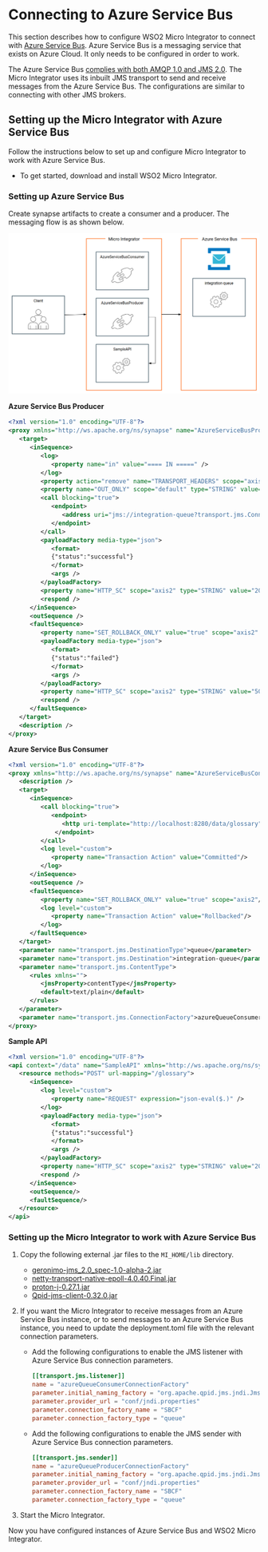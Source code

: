 # Connecting to Azure Service Bus

This section describes how to configure WSO2 Micro Integrator to connect with [Azure Service Bus](https://azure.microsoft.com/en-us/services/service-bus/). Azure Service Bus is a messaging service that exists on Azure Cloud. It only needs to be configured in order to work.

The Azure Service Bus [complies with both AMQP 1.0 and JMS 2.0](https://docs.microsoft.com/en-us/azure/service-bus-messaging/service-bus-messaging-overview#compliance-with-standards-and-protocols). The Micro Integrator uses its inbuilt JMS transport to send and receive messages from the Azure Service Bus. The configurations are similar to connecting with other JMS brokers.

## Setting up the Micro Integrator with Azure Service Bus

Follow the instructions below to set up and configure Micro Integrator to work with Azure Service Bus.

* To get started, download and install WSO2 Micro Integrator.


### Setting up Azure Service Bus

Create synapse artifacts to create a consumer and a producer. The messaging flow is as shown below.

![](../../assets/img/broker-configs/azure-service-bus.png)

**Azure Service Bus Producer**

```xml
<?xml version="1.0" encoding="UTF-8"?>
<proxy xmlns="http://ws.apache.org/ns/synapse" name="AzureServiceBusProducer" startOnLoad="true" statistics="disable" trace="disable" transports="http,https">
   <target>
      <inSequence>
         <log>
            <property name="in" value="==== IN =====" />
         </log>
         <property action="remove" name="TRANSPORT_HEADERS" scope="axis2" />
         <property name="OUT_ONLY" scope="default" type="STRING" value="true" />
         <call blocking="true">
            <endpoint>
               <address uri="jms://integration-queue?transport.jms.ConnectionFactory=azureQueueProducerConnectionFactory&amp;transport.jms.Destination=integration-queue" />
            </endpoint>
         </call>
         <payloadFactory media-type="json">
            <format>
           	{"status":"successful"}
            </format>
            <args />
         </payloadFactory>
         <property name="HTTP_SC" scope="axis2" type="STRING" value="200" />
         <respond />
      </inSequence>
      <outSequence />
      <faultSequence>
         <property name="SET_ROLLBACK_ONLY" value="true" scope="axis2" />
         <payloadFactory media-type="json">
            <format>
           	{"status":"failed"}
            </format>
            <args />
         </payloadFactory>
         <property name="HTTP_SC" scope="axis2" type="STRING" value="500" />
         <respond />
      </faultSequence>
   </target>
   <description />
</proxy>

```

**Azure Service Bus Consumer**

```xml
<?xml version="1.0" encoding="UTF-8"?>
<proxy xmlns="http://ws.apache.org/ns/synapse" name="AzureServiceBusConsumer" startOnLoad="true">
   <description />
   <target>
      <inSequence>
         <call blocking="true">
            <endpoint>
               <http uri-template="http://localhost:8280/data/glossary"/>
             </endpoint>
         </call>
         <log level="custom">
            <property name="Transaction Action" value="Committed"/>
         </log>
      </inSequence>
      <outSequence />
      <faultSequence>
         <property name="SET_ROLLBACK_ONLY" value="true" scope="axis2"/>
         <log level="custom">
            <property name="Transaction Action" value="Rollbacked"/>
         </log>
      </faultSequence>
   </target>
   <parameter name="transport.jms.DestinationType">queue</parameter>
   <parameter name="transport.jms.Destination">integration-queue</parameter>
   <parameter name="transport.jms.ContentType">
      <rules xmlns="">
         <jmsProperty>contentType</jmsProperty>
         <default>text/plain</default>
      </rules>
   </parameter>
   <parameter name="transport.jms.ConnectionFactory">azureQueueConsumerConnectionFactory</parameter>
</proxy>

```

**Sample API**

```xml
<?xml version="1.0" encoding="UTF-8"?>
<api context="/data" name="SampleAPI" xmlns="http://ws.apache.org/ns/synapse">
   <resource methods="POST" url-mapping="/glossary">
      <inSequence>
         <log level="custom">
            <property name="REQUEST" expression="json-eval($.)" />
         </log>
         <payloadFactory media-type="json">
            <format>
           	{"status":"successful"}
            </format>
            <args />
         </payloadFactory>
         <property name="HTTP_SC" scope="axis2" type="STRING" value="200" />
         <respond />       	 
      </inSequence>
      <outSequence/>
      <faultSequence/>
   </resource>
</api>

```

### Setting up the Micro Integrator to work with Azure Service Bus

1. Copy the following external .jar files to the `MI_HOME/lib` directory.
    - [geronimo-jms_2.0_spec-1.0-alpha-2.jar](https://mvnrepository.com/artifact/org.apache.geronimo.specs/geronimo-jms_2.0_spec/1.0-alpha-2)
    - [netty-transport-native-epoll-4.0.40.Final.jar](https://mvnrepository.com/artifact/io.netty/netty-transport-native-epoll/4.0.40.Final)
    - [proton-j-0.27.1.jar](https://mvnrepositor`y.com/artifact/org.apache.qpid/proton-j/0.27.1)
    - [Qpid-jms-client-0.32.0.jar](https://mvnrepository.com/artifact/org.apache.qpid/qpid-jms-client/0.32.0)

2. If you want the Micro Integrator to receive messages from an Azure Service Bus instance, or to send messages to an Azure Service Bus instance, you need to update the deployment.toml file with the relevant connection parameters.

     - Add the following configurations to enable the JMS listener with Azure Service Bus connection parameters.
     
        ```toml
        [[transport.jms.listener]]
        name = "azureQueueConsumerConnectionFactory"
        parameter.initial_naming_factory = "org.apache.qpid.jms.jndi.JmsInitialContextFactory"
        parameter.provider_url = "conf/jndi.properties"
        parameter.connection_factory_name = "SBCF"
        parameter.connection_factory_type = "queue"
        ```

    - Add the following configurations to enable the JMS sender with Azure Service Bus connection parameters.
        
        ```toml
        [[transport.jms.sender]]
        name = "azureQueueProducerConnectionFactory"
        parameter.initial_naming_factory = "org.apache.qpid.jms.jndi.JmsInitialContextFactory"
        parameter.provider_url = "conf/jndi.properties"
        parameter.connection_factory_name = "SBCF"
        parameter.connection_factory_type = "queue"
        ```
3.  Start the Micro Integrator.

Now you have configured instances of Azure Service Bus and WSO2 Micro Integrator.

